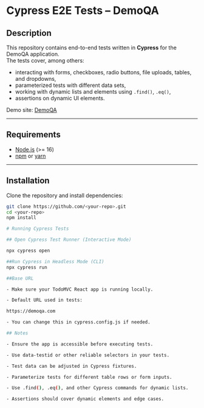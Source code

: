 # Cypress E2E Tests – DemoQA

## Description
This repository contains end-to-end tests written in **Cypress** for the DemoQA application.  
The tests cover, among others:
- interacting with forms, checkboxes, radio buttons, file uploads, tables, and dropdowns,
- parameterized tests with different data sets,
- working with dynamic lists and elements using `.find()`, `.eq()`,
- assertions on dynamic UI elements.

Demo site: [DemoQA](https://demoqa.com)

---

## Requirements
- [Node.js](https://nodejs.org/) (>= 16)
- [npm](https://www.npmjs.com/) or [yarn](https://yarnpkg.com/)

---

## Installation
Clone the repository and install dependencies:

```bash
git clone https://github.com/<your-repo>.git
cd <your-repo>
npm install

# Running Cypress Tests

## Open Cypress Test Runner (Interactive Mode)

npx cypress open

##Run Cypress in Headless Mode (CLI)
npx cypress run

##Base URL

- Make sure your TodoMVC React app is running locally.

- Default URL used in tests:

https://demoqa.com

- You can change this in cypress.config.js if needed.

## Notes

- Ensure the app is accessible before executing tests.

- Use data-testid or other reliable selectors in your tests.

- Test data can be adjusted in Cypress fixtures.

- Parameterize tests for different table rows or form inputs.

- Use .find(), .eq(), and other Cypress commands for dynamic lists.

- Assertions should cover dynamic elements and edge cases.
